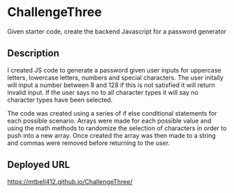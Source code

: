 # ChallengeThree
Given starter code, create the backend Javascript for a password generator

## Description
I created JS code to generate a password given user inputs for uppercase letters, lowercase letters, numbers and special characters. The user initally will input a number between 8 and 128 if this is not satisfied it will return invalid input. If the user says no to all character types it will say no character types have been selected.

The code was created using a series of if else conditional statements for each possible scenario. Arrays were made for each possible value and using the math methods to randomize the selection of characters in order to push into a new array. Once created the array was then made to a string and commas were removed before returning to the user.

## Deployed URL
https://mtbell412.github.io/ChallengeThree/


